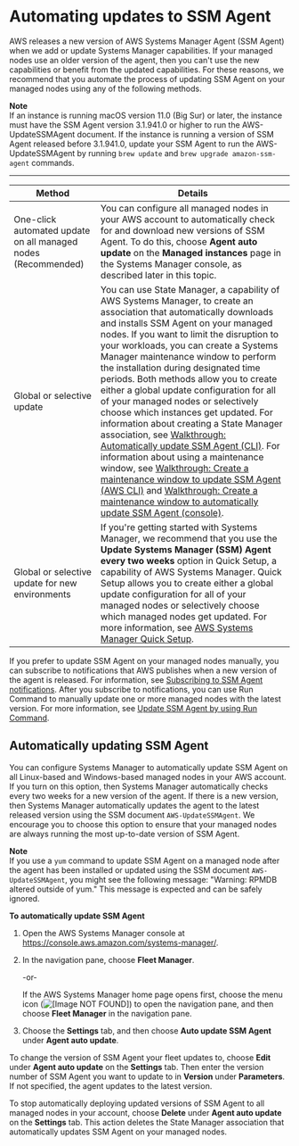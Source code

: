 # Automating updates to SSM Agent<a name="ssm-agent-automatic-updates"></a>

AWS releases a new version of AWS Systems Manager Agent \(SSM Agent\) when we add or update Systems Manager capabilities\. If your managed nodes use an older version of the agent, then you can't use the new capabilities or benefit from the updated capabilities\. For these reasons, we recommend that you automate the process of updating SSM Agent on your managed nodes using any of the following methods\.

**Note**  
If an instance is running macOS version 11\.0 \(Big Sur\) or later, the instance must have the SSM Agent version 3\.1\.941\.0 or higher to run the AWS\-UpdateSSMAgent document\. If the instance is running a version of SSM Agent released before 3\.1\.941\.0, update your SSM Agent to run the AWS\-UpdateSSMAgent by running `brew update` and `brew upgrade amazon-ssm-agent` commands\.


****  

| Method | Details | 
| --- | --- | 
|  One\-click automated update on all managed nodes \(Recommended\)  |  You can configure all managed nodes in your AWS account to automatically check for and download new versions of SSM Agent\. To do this, choose **Agent auto update** on the **Managed instances** page in the Systems Manager console, as described later in this topic\.    | 
|  Global or selective update  |  You can use State Manager, a capability of AWS Systems Manager, to create an association that automatically downloads and installs SSM Agent on your managed nodes\. If you want to limit the disruption to your workloads, you can create a Systems Manager maintenance window to perform the installation during designated time periods\. Both methods allow you to create either a global update configuration for all of your managed nodes or selectively choose which instances get updated\. For information about creating a State Manager association, see [Walkthrough: Automatically update SSM Agent \(CLI\)](sysman-state-cli.md)\. For information about using a maintenance window, see [Walkthrough: Create a maintenance window to update SSM Agent \(AWS CLI\)](mw-walkthrough-cli.md) and [Walkthrough: Create a maintenance window to automatically update SSM Agent \(console\)](mw-walkthrough-console.md)\.  | 
|  Global or selective update for new environments  |  If you're getting started with Systems Manager, we recommend that you use the **Update Systems Manager \(SSM\) Agent every two weeks** option in Quick Setup, a capability of AWS Systems Manager\. Quick Setup allows you to create either a global update configuration for all of your managed nodes or selectively choose which managed nodes get updated\. For more information, see [AWS Systems Manager Quick Setup](systems-manager-quick-setup.md)\.  | 

If you prefer to update SSM Agent on your managed nodes manually, you can subscribe to notifications that AWS publishes when a new version of the agent is released\. For information, see [Subscribing to SSM Agent notifications](ssm-agent-subscribe-notifications.md)\. After you subscribe to notifications, you can use Run Command to manually update one or more managed nodes with the latest version\. For more information, see [Update SSM Agent by using Run Command](rc-console.md#rc-console-agentexample)\.

## Automatically updating SSM Agent<a name="ssm-agent-automatic-updates-console"></a>

You can configure Systems Manager to automatically update SSM Agent on all Linux\-based and Windows\-based managed nodes in your AWS account\. If you turn on this option, then Systems Manager automatically checks every two weeks for a new version of the agent\. If there is a new version, then Systems Manager automatically updates the agent to the latest released version using the SSM document `AWS-UpdateSSMAgent`\. We encourage you to choose this option to ensure that your managed nodes are always running the most up\-to\-date version of SSM Agent\. 

**Note**  
If you use a `yum` command to update SSM Agent on a managed node after the agent has been installed or updated using the SSM document `AWS-UpdateSSMAgent`, you might see the following message: "Warning: RPMDB altered outside of yum\." This message is expected and can be safely ignored\.

**To automatically update SSM Agent**

1. Open the AWS Systems Manager console at [https://console\.aws\.amazon\.com/systems\-manager/](https://console.aws.amazon.com/systems-manager/)\.

1. In the navigation pane, choose **Fleet Manager**\.

   \-or\-

   If the AWS Systems Manager home page opens first, choose the menu icon \(![\[Image NOT FOUND\]](http://docs.aws.amazon.com/systems-manager/latest/userguide/images/menu-icon-small.png)\) to open the navigation pane, and then choose **Fleet Manager** in the navigation pane\.

1. Choose the **Settings** tab, and then choose **Auto update SSM Agent** under **Agent auto update**\.

To change the version of SSM Agent your fleet updates to, choose **Edit** under **Agent auto update** on the **Settings** tab\. Then enter the version number of SSM Agent you want to update to in **Version** under **Parameters**\. If not specified, the agent updates to the latest version\. 

To stop automatically deploying updated versions of SSM Agent to all managed nodes in your account, choose **Delete** under **Agent auto update** on the **Settings** tab\. This action deletes the State Manager association that automatically updates SSM Agent on your managed nodes\.